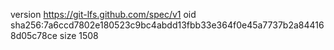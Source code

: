 version https://git-lfs.github.com/spec/v1
oid sha256:7a6ccd7802e180523c9bc4abdd13fbb33e364f0e45a7737b2a844168d05c78ce
size 1508
